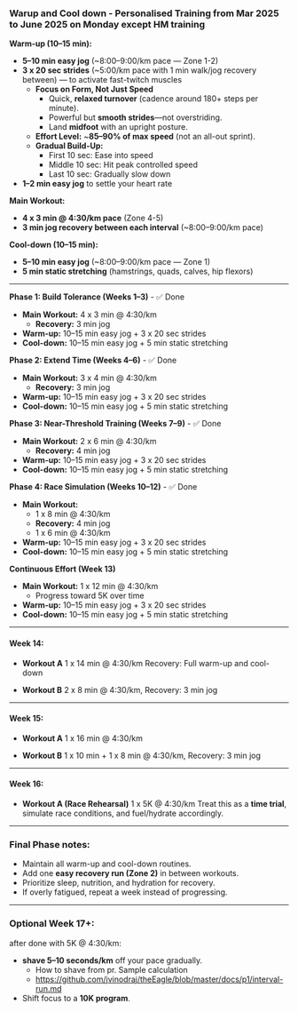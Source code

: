 ### Warup and Cool down - Personalised Training from Mar 2025 to June 2025 on Monday except HM training

**Warm-up (10–15 min):**  
- **5–10 min easy jog** (~8:00–9:00/km pace — Zone 1-2)  
- **3 x 20 sec strides** (~5:00/km pace with 1 min walk/jog recovery between) — to activate fast-twitch muscles
  - **Focus on Form, Not Just Speed**  
    - Quick, **relaxed turnover** (cadence around 180+ steps per minute).  
    - Powerful but **smooth strides**—not overstriding.  
    - Land **midfoot** with an upright posture.  
  - **Effort Level:** ~**85–90% of max speed** (not an all-out sprint).  
  - **Gradual Build-Up:**  
    - First 10 sec: Ease into speed  
    - Middle 10 sec: Hit peak controlled speed  
    - Last 10 sec: Gradually slow down  
- **1–2 min easy jog** to settle your heart rate  

**Main Workout:**  
- **4 x 3 min @ 4:30/km pace** (Zone 4-5)  
- **3 min jog recovery between each interval** (~8:00–9:00/km pace)  

**Cool-down (10–15 min):**  
- **5–10 min easy jog** (~8:00–9:00/km pace — Zone 1)  
- **5 min static stretching** (hamstrings, quads, calves, hip flexors)

---

**Phase 1: Build Tolerance (Weeks 1–3)**  - ✅ Done
- **Main Workout:** 4 x 3 min @ 4:30/km  
  - **Recovery:** 3 min jog  
- **Warm-up:** 10–15 min easy jog + 3 x 20 sec strides  
- **Cool-down:** 10–15 min easy jog + 5 min static stretching  

**Phase 2: Extend Time (Weeks 4–6)**  - ✅ Done
- **Main Workout:** 3 x 4 min @ 4:30/km  
  - **Recovery:** 3 min jog  
- **Warm-up:** 10–15 min easy jog + 3 x 20 sec strides  
- **Cool-down:** 10–15 min easy jog + 5 min static stretching  

**Phase 3: Near-Threshold Training (Weeks 7–9)**  - ✅ Done
- **Main Workout:** 2 x 6 min @ 4:30/km  
  - **Recovery:** 4 min jog  
- **Warm-up:** 10–15 min easy jog + 3 x 20 sec strides  
- **Cool-down:** 10–15 min easy jog + 5 min static stretching  

**Phase 4: Race Simulation (Weeks 10–12)**  - ✅ Done
- **Main Workout:**  
  - 1 x 8 min @ 4:30/km  
  - **Recovery:** 4 min jog  
  - 1 x 6 min @ 4:30/km  
- **Warm-up:** 10–15 min easy jog + 3 x 20 sec strides  
- **Cool-down:** 10–15 min easy jog + 5 min static stretching  

**Continuous Effort (Week 13)**  
- **Main Workout:** 1 x 12 min @ 4:30/km  
  - Progress toward 5K over time  
- **Warm-up:** 10–15 min easy jog + 3 x 20 sec strides  
- **Cool-down:** 10–15 min easy jog + 5 min static stretching
  
---

#### **Week 14:**

* **Workout A**
  1 x 14 min @ 4:30/km
  Recovery: Full warm-up and cool-down

* **Workout B**
  2 x 8 min @ 4:30/km, Recovery: 3 min jog

---

#### **Week 15:**

* **Workout A**
  1 x 16 min @ 4:30/km

* **Workout B**
  1 x 10 min + 1 x 8 min @ 4:30/km, Recovery: 3 min jog

---

#### **Week 16:**

* **Workout A (Race Rehearsal)**
  1 x 5K @ 4:30/km
  Treat this as a **time trial**, simulate race conditions, and fuel/hydrate accordingly.

---

### **Final Phase notes:**

* Maintain all warm-up and cool-down routines.
* Add one **easy recovery run (Zone 2)** in between workouts.
* Prioritize sleep, nutrition, and hydration for recovery.
* If overly fatigued, repeat a week instead of progressing.

---

### **Optional Week 17+:**

after done with 5K @ 4:30/km:

* **shave 5–10 seconds/km** off your pace gradually.
  * How to shave from pr. Sample calculation
  * https://github.com/jvinodraj/theEagle/blob/master/docs/p1/interval-run.md
* Shift focus to a **10K program**.
